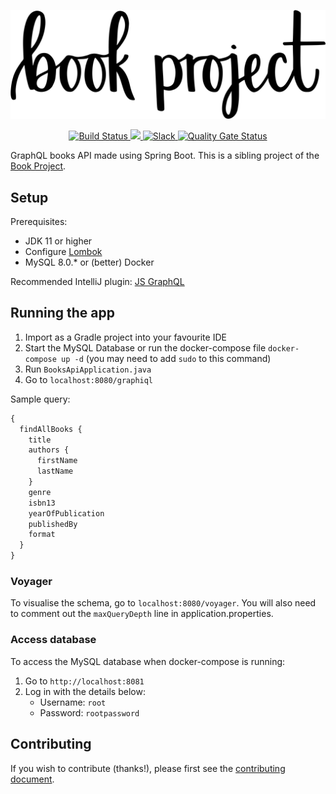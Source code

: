 <p align="center">
	<img src="https://raw.githubusercontent.com/Project-Books/book-project/master/media/banner/book_project_newlogo_2x.png" alt="Logo"/>
</p>

<p align="center">
  <a href="https://dev.azure.com/project-books/Books%20API/_build/latest?definitionId=3&branchName=main">
    <img src="https://dev.azure.com/project-books/Books%20API/_apis/build/status/Project-Books.books-api?branchName=main" alt="Build Status" />
  </a>
	
  <a href="https://codecov.io/gh/Project-Books/books-api">
     <img src="https://codecov.io/gh/Project-Books/books-api/branch/main/graph/badge.svg?token=5OF8MVDZW7"/>
  </a>
	
  <a href="https://join.slack.com/t/teambookproject/shared_invite/zt-kss928q8-zT73FmmlV6HmXE1rhourbw">
    <img src="https://img.shields.io/badge/chat%20on-slack-%233f0e40" alt="Slack" />
  </a>
  
  <a href="https://sonarcloud.io/dashboard?id=project-books_Books-API">
    <img src="https://sonarcloud.io/api/project_badges/measure?project=project-books_Books-API&metric=alert_status" alt="Quality Gate Status" />
  </a>
</p>

GraphQL books API made using Spring Boot. This is a sibling project of the [Book Project](https://github.com/Project-Books/book-project).

## Setup

Prerequisites: 
- JDK 11 or higher
- Configure [Lombok](https://github.com/Project-Books/book-project/wiki/Troubleshooting#cannot-find-log-statements-or-the-entities-do-not-have-constructors-lombok-errors)
- MySQL 8.0.* or (better) Docker

Recommended IntelliJ plugin: [JS GraphQL](https://plugins.jetbrains.com/plugin/8097-js-graphql)

## Running the app

1. Import as a Gradle project into your favourite IDE
2. Start the MySQL Database or run the docker-compose file `docker-compose up -d` (you may need to add `sudo` to this command)
3. Run `BooksApiApplication.java`
4. Go to `localhost:8080/graphiql`

Sample query:
```graphql
{
  findAllBooks {
    title
    authors {
      firstName
      lastName
    }
    genre
    isbn13
    yearOfPublication
    publishedBy
    format
  }
}
```

### Voyager

To visualise the schema, go to `localhost:8080/voyager`. You will also need to comment out the `maxQueryDepth` line in
application.properties.

### Access database

To access the MySQL database when docker-compose is running:

1. Go to `http://localhost:8081`
2. Log in with the details below:
    - Username: `root`
    - Password: `rootpassword`

## Contributing

If you wish to contribute (thanks!), please first see the [contributing document](https://github.com/Project-Books/books-api/blob/main/CONTRIBUTING.md).
